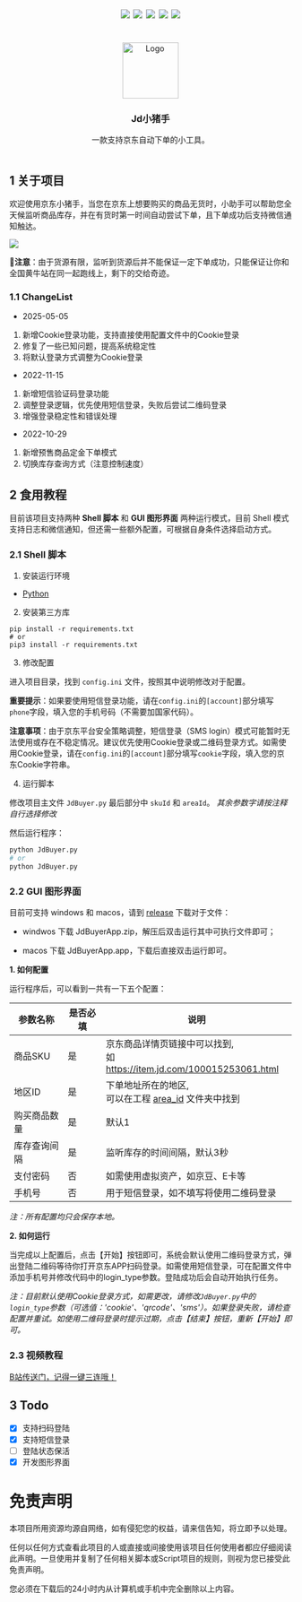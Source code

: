 <div id="top"></div>

<h1 align="center">
<img src="https://img.shields.io/github/contributors/zas023/Jdbuyer.svg?style=for-the-badge" />
<img src="https://img.shields.io/github/stars/zas023/Jdbuyer.svg?style=for-the-badge" />
<img src="https://img.shields.io/github/issues/zas023/Jdbuyer.svg?style=for-the-badge" />
<img src="https://img.shields.io/badge/platform-windows%20%7C%20macos-green?style=for-the-badge" />
<img src="https://img.shields.io/badge/license-GLP-important?style=for-the-badge" />
</h1>


<!-- PROJECT LOGO -->
<br />
<div align="center">
  <a href="https://github.com/PlayCover/PlayCover">
    <img src="logo.ico" alt="Logo" width="100" height="100">
  </a>

  <h3 align="center">Jd小猪手</h3>

  <p align="center">
    一款支持京东自动下单的小工具。
    <br />
    <br />
  </p>
</div>

## 1 关于项目

欢迎使用京东小猪手，当您在京东上想要购买的商品无货时，小助手可以帮助您全天候监听商品库存，并在有货时第一时间自动尝试下单，且下单成功后支持微信通知触达。

![](./assest/shootscreen.mac.png)

📢**注意**：由于货源有限，监听到货源后并不能保证一定下单成功，只能保证让你和全国黄牛站在同一起跑线上，剩下的交给奇迹。

### 1.1 ChangeList

- 2025-05-05
1. 新增Cookie登录功能，支持直接使用配置文件中的Cookie登录
2. 修复了一些已知问题，提高系统稳定性
3. 将默认登录方式调整为Cookie登录

- 2022-11-15
1. 新增短信验证码登录功能
2. 调整登录逻辑，优先使用短信登录，失败后尝试二维码登录
3. 增强登录稳定性和错误处理

- 2022-10-29
1. 新增预售商品定金下单模式
2. 切换库存查询方式（注意控制速度）

## 2 食用教程

目前该项目支持两种 **Shell 脚本** 和 **GUI 图形界面** 两种运行模式，目前 Shell 模式支持日志和微信通知，但还需一些额外配置，可根据自身条件选择启动方式。

### 2.1 Shell 脚本

1. 安装运行环境

- [Python](https://www.python.org/)

2. 安装第三方库

``` shell
pip install -r requirements.txt
# or 
pip3 install -r requirements.txt
```

3. 修改配置

进入项目目录，找到 `config.ini` 文件，按照其中说明修改对于配置。

**重要提示**：如果要使用短信登录功能，请在`config.ini`的`[account]`部分填写`phone`字段，填入您的手机号码（不需要加国家代码）。

**注意事项**：由于京东平台安全策略调整，短信登录（SMS login）模式可能暂时无法使用或存在不稳定情况。建议优先使用Cookie登录或二维码登录方式。如需使用Cookie登录，请在`config.ini`的`[account]`部分填写`cookie`字段，填入您的京东Cookie字符串。

4. 运行脚本

修改项目主文件 `JdBuyer.py` 最后部分中 `skuId` 和 `areaId`。
*其余参数字请按注释自行选择修改*

然后运行程序：
``` python 
python JdBuyer.py
# or
python JdBuyer.py
```

### 2.2 GUI 图形界面

目前可支持 windows 和 macos，请到 [release](https://github.com/zas023/JdBuyer/releases) 下载对于文件：

- windwos 下载 JdBuyerApp.zip，解压后双击运行其中可执行文件即可；

- macos 下载 JdBuyerApp.app，下载后直接双击运行即可。

**1. 如何配置**

运行程序后，可以看到一共有一下五个配置：

|参数名称|是否必填|说明|
|--|--|--|
|商品SKU|是|京东商品详情页链接中可以找到,<br>如 https://item.jd.com/100015253061.html|
|地区ID|是|下单地址所在的地区,<br>可以在工程 [area_id](./area_id) 文件夹中找到|
|购买商品数量|是|默认1|
|库存查询间隔|是|监听库存的时间间隔，默认3秒|
|支付密码|否|如需使用虚拟资产，如京豆、E卡等|
|手机号|否|用于短信登录，如不填写将使用二维码登录|

*注：所有配置均只会保存本地。*

**2. 如何运行**

当完成以上配置后，点击【开始】按钮即可，系统会默认使用二维码登录方式，弹出登陆二维码等待你打开京东APP扫码登录。如需使用短信登录，可在配置文件中添加手机号并修改代码中的login_type参数。登陆成功后会自动开始执行任务。

*注：目前默认使用Cookie登录方式，如需更改，请修改`JdBuyer.py`中的`login_type`参数（可选值：'cookie'、'qrcode'、'sms'）。如果登录失败，请检查配置并重试。如使用二维码登录时提示过期，点击【结束】按钮，重新【开始】即可。*

### 2.3 视频教程

[B站传送门，记得一键三连哦！](https://www.bilibili.com/video/BV1pe4y1e7ty)

## 3 Todo
- [x] 支持扫码登陆
- [x] 支持短信登录
- [ ] 登陆状态保活
- [x] 开发图形界面

# 免责声明

本项目所用资源均源自网络，如有侵犯您的权益，请来信告知，将立即予以处理。

任何以任何方式查看此项目的人或直接或间接使用该项目任何使用者都应仔细阅读此声明。一旦使用并复制了任何相关脚本或Script项目的规则，则视为您已接受此免责声明。

您必须在下载后的24小时内从计算机或手机中完全删除以上内容。

